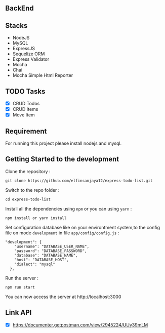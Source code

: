 ## BackEnd

## Stacks

- NodeJS
- MySQL
- ExpressJS
- Sequelize ORM
- Express Validator
- Mocha
- Chai
- Mocha Simple Html Reporter

## TODO Tasks

- [x] CRUD Todos
- [x] CRUD Items
- [x] Move Item

## Requirement
For running this project please install nodejs and mysql.

## Getting Started to the development
Clone the repository :
```
git clone https://github.com/elfinsanjaya12/express-todo-list.git
```
Switch to the repo folder :
```
cd express-todo-list
```
Install all the dependencies using `npm` or you can using `yarn` :
```
npm install or yarn install
```
Set configuration database like on your environtment system,to the config file on mode `development` in file `app/config/config.js` :
```
"development": {
    "username": "DATABASE_USER_NAME",
    "password": "DATABASE_PASSWORD",
    "database": "DATABASE_NAME",
    "host": "DATABASE_HOST",
    "dialect": "mysql"
  },
```

Run the server :
```
npm run start
```
You can now access the server at http://localhost:3000

## Link API

- [x] https://documenter.getpostman.com/view/2945224/UUy39mLM

